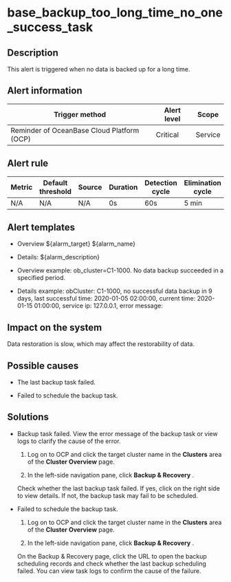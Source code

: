 base_backup_too_long_time_no_one_success_task 
==================================================================



Description 
--------------------------------

This alert is triggered when no data is backed up for a long time.

Alert information 
--------------------------------------



|               Trigger method               | Alert level |  Scope  |
|--------------------------------------------|-------------|---------|
| Reminder of OceanBase Cloud Platform (OCP) | Critical    | Service |



Alert rule 
-------------------------------



| Metric | Default threshold | Source | Duration | Detection cycle | Elimination cycle |
|--------|-------------------|--------|----------|-----------------|-------------------|
| N/A    | N/A               | N/A    | 0s       | 60s             | 5 min             |



Alert templates 
------------------------------------

* Overview \${alarm_target} ${alarm_name}

  

* Details: ${alarm_description}

  

* Overview example: ob_cluster=C1-1000. No data backup succeeded in a specified period.

  

* Details example: obCluster: C1-1000, no successful data backup in 9 days, last successful time: 2020-01-05 02:00:00, current time: 2020-01-15 01:00:00, service ip: 127.0.0.1, error message:

  




Impact on the system 
-----------------------------------------

Data restoration is slow, which may affect the restorability of data.

Possible causes 
------------------------------------

* The last backup task failed.

  

* Failed to schedule the backup task.

  




Solutions 
------------------------------

* Backup task failed. View the error message of the backup task or view logs to clarify the cause of the error. 

  1. Log on to OCP and click the target cluster name in the **Clusters** area of the **Cluster Overview** page.

     
  
  2. In the left-side navigation pane, click **Backup \& Recovery** .

     
  

  

  Check whether the last backup task failed. If yes, click on the right side to view details. If not, the backup task may fail to be scheduled.
  

* Failed to schedule the backup task.

  1. Log on to OCP and click the target cluster name in the **Clusters** area of the **Cluster Overview** page.

     
  
  2. In the left-side navigation pane, click **Backup \& Recovery** .

     
  

  

  On the Backup \& Recovery page, click the URL to open the backup scheduling records and check whether the last backup scheduling failed. You can view task logs to confirm the cause of the failure.
  



